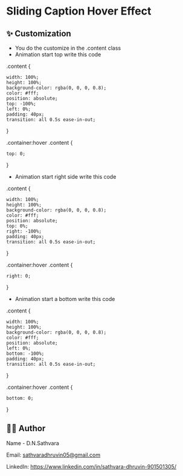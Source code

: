 # Sliding Caption Hover Effect

## ✨ Customization

- You do the customize in the .content class 
- Animation start top write this code

.content {

    width: 100%;
    height: 100%;
    background-color: rgba(0, 0, 0, 0.8);
    color: #fff;
    position: absolute;
    top: -100%;
    left: 0%;
    padding: 40px;
    transition: all 0.5s ease-in-out;
}

.container:hover .content {

    top: 0;
}

- Animation start right side write this code

.content {

    width: 100%;
    height: 100%;
    background-color: rgba(0, 0, 0, 0.8);
    color: #fff;
    position: absolute;
    top: 0%;
    right: -100%;
    padding: 40px;
    transition: all 0.5s ease-in-out;
}

.container:hover .content {

    right: 0;
}

- Animation start a bottom write this code

.content {

    width: 100%;
    height: 100%;
    background-color: rgba(0, 0, 0, 0.8);
    color: #fff;
    position: absolute;
    left: 0%;
    bottom: -100%;
    padding: 40px;
    transition: all 0.5s ease-in-out;
}

.container:hover .content {

    bottom: 0;
}

## 👨‍💻 Author
Name - D.N.Sathvara

Email: sathvaradhruvin05@gmail.com

LinkedIn: https://www.linkedin.com/in/sathvara-dhruvin-901501305/